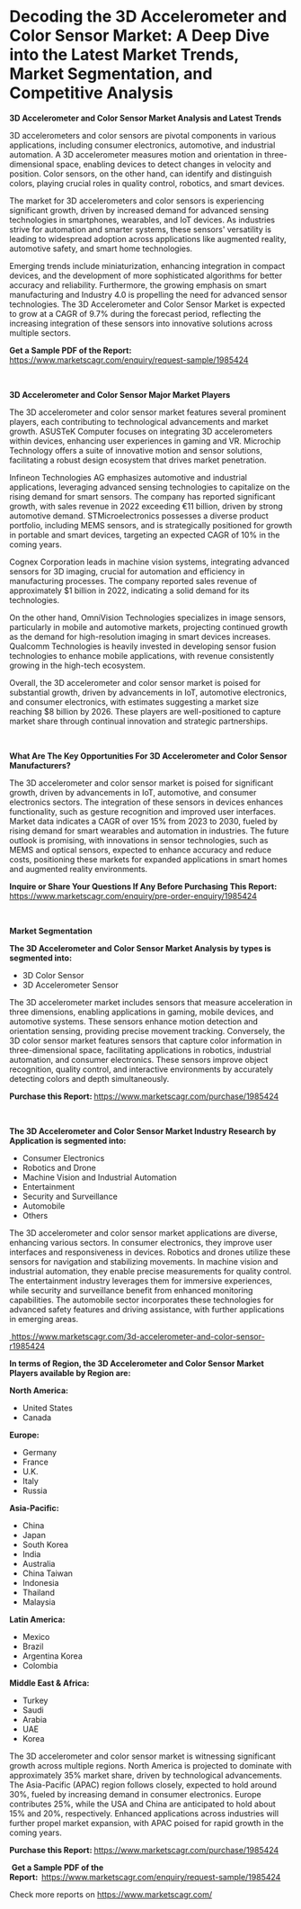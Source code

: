 <p><h1>Decoding the 3D Accelerometer and Color Sensor Market: A Deep Dive into the Latest Market Trends, Market Segmentation, and Competitive Analysis</h1></p><p><strong>3D Accelerometer and Color Sensor Market Analysis and Latest Trends</strong></p>
<p><p>3D accelerometers and color sensors are pivotal components in various applications, including consumer electronics, automotive, and industrial automation. A 3D accelerometer measures motion and orientation in three-dimensional space, enabling devices to detect changes in velocity and position. Color sensors, on the other hand, can identify and distinguish colors, playing crucial roles in quality control, robotics, and smart devices.</p><p>The market for 3D accelerometers and color sensors is experiencing significant growth, driven by increased demand for advanced sensing technologies in smartphones, wearables, and IoT devices. As industries strive for automation and smarter systems, these sensors' versatility is leading to widespread adoption across applications like augmented reality, automotive safety, and smart home technologies.</p><p>Emerging trends include miniaturization, enhancing integration in compact devices, and the development of more sophisticated algorithms for better accuracy and reliability. Furthermore, the growing emphasis on smart manufacturing and Industry 4.0 is propelling the need for advanced sensor technologies. The 3D Accelerometer and Color Sensor Market is expected to grow at a CAGR of 9.7% during the forecast period, reflecting the increasing integration of these sensors into innovative solutions across multiple sectors.</p></p>
<p><strong>Get a Sample PDF of the Report:&nbsp;</strong> <a href="https://www.marketscagr.com/enquiry/request-sample/1985424?utm_campaign=3224&utm_medium=2&utm_source=Github&utm_content=ia&utm_term=07042025&utm_id=3d-accelerometer-and-color-sensor">https://www.marketscagr.com/enquiry/request-sample/1985424</a></p>
<p>&nbsp;</p>
<p><strong>3D Accelerometer and Color Sensor Major Market Players</strong></p>
<p><p>The 3D accelerometer and color sensor market features several prominent players, each contributing to technological advancements and market growth. ASUSTeK Computer focuses on integrating 3D accelerometers within devices, enhancing user experiences in gaming and VR. Microchip Technology offers a suite of innovative motion and sensor solutions, facilitating a robust design ecosystem that drives market penetration.</p><p>Infineon Technologies AG emphasizes automotive and industrial applications, leveraging advanced sensing technologies to capitalize on the rising demand for smart sensors. The company has reported significant growth, with sales revenue in 2022 exceeding €11 billion, driven by strong automotive demand. STMicroelectronics possesses a diverse product portfolio, including MEMS sensors, and is strategically positioned for growth in portable and smart devices, targeting an expected CAGR of 10% in the coming years.</p><p>Cognex Corporation leads in machine vision systems, integrating advanced sensors for 3D imaging, crucial for automation and efficiency in manufacturing processes. The company reported sales revenue of approximately $1 billion in 2022, indicating a solid demand for its technologies.</p><p>On the other hand, OmniVision Technologies specializes in image sensors, particularly in mobile and automotive markets, projecting continued growth as the demand for high-resolution imaging in smart devices increases. Qualcomm Technologies is heavily invested in developing sensor fusion technologies to enhance mobile applications, with revenue consistently growing in the high-tech ecosystem.</p><p>Overall, the 3D accelerometer and color sensor market is poised for substantial growth, driven by advancements in IoT, automotive electronics, and consumer electronics, with estimates suggesting a market size reaching $8 billion by 2026. These players are well-positioned to capture market share through continual innovation and strategic partnerships.</p></p>
<p>&nbsp;</p>
<p><strong>What Are The Key Opportunities For 3D Accelerometer and Color Sensor Manufacturers?</strong></p>
<p><p>The 3D accelerometer and color sensor market is poised for significant growth, driven by advancements in IoT, automotive, and consumer electronics sectors. The integration of these sensors in devices enhances functionality, such as gesture recognition and improved user interfaces. Market data indicates a CAGR of over 15% from 2023 to 2030, fueled by rising demand for smart wearables and automation in industries. The future outlook is promising, with innovations in sensor technologies, such as MEMS and optical sensors, expected to enhance accuracy and reduce costs, positioning these markets for expanded applications in smart homes and augmented reality environments.</p></p>
<p><strong>Inquire or Share Your Questions If Any Before Purchasing This Report:</strong> <a href="https://www.marketscagr.com/enquiry/pre-order-enquiry/1985424?utm_campaign=3224&utm_medium=2&utm_source=Github&utm_content=ia&utm_term=07042025&utm_id=3d-accelerometer-and-color-sensor">https://www.marketscagr.com/enquiry/pre-order-enquiry/1985424</a></p>
<p>&nbsp;</p>
<p><strong>Market Segmentation</strong></p>
<p><strong>The 3D Accelerometer and Color Sensor Market Analysis by types is segmented into:</strong></p>
<p><ul><li>3D Color Sensor</li><li>3D Accelerometer Sensor</li></ul></p>
<p><p>The 3D accelerometer market includes sensors that measure acceleration in three dimensions, enabling applications in gaming, mobile devices, and automotive systems. These sensors enhance motion detection and orientation sensing, providing precise movement tracking. Conversely, the 3D color sensor market features sensors that capture color information in three-dimensional space, facilitating applications in robotics, industrial automation, and consumer electronics. These sensors improve object recognition, quality control, and interactive environments by accurately detecting colors and depth simultaneously.</p></p>
<p><strong>Purchase this Report:&nbsp;</strong><a href="https://www.marketscagr.com/purchase/1985424?utm_campaign=3224&utm_medium=2&utm_source=Github&utm_content=ia&utm_term=07042025&utm_id=3d-accelerometer-and-color-sensor">https://www.marketscagr.com/purchase/1985424</a></p>
<p>&nbsp;</p>
<p><strong>The 3D Accelerometer and Color Sensor Market Industry Research by Application is segmented into:</strong></p>
<p><ul><li>Consumer Electronics</li><li>Robotics and Drone</li><li>Machine Vision and Industrial Automation</li><li>Entertainment</li><li>Security and Surveillance</li><li>Automobile</li><li>Others</li></ul></p>
<p><p>The 3D accelerometer and color sensor market applications are diverse, enhancing various sectors. In consumer electronics, they improve user interfaces and responsiveness in devices. Robotics and drones utilize these sensors for navigation and stabilizing movements. In machine vision and industrial automation, they enable precise measurements for quality control. The entertainment industry leverages them for immersive experiences, while security and surveillance benefit from enhanced monitoring capabilities. The automobile sector incorporates these technologies for advanced safety features and driving assistance, with further applications in emerging areas.</p></p>
<p><a href="https://www.marketscagr.com/3d-accelerometer-and-color-sensor-r1985424?utm_campaign=3224&utm_medium=2&utm_source=Github&utm_content=ia&utm_term=07042025&utm_id=3d-accelerometer-and-color-sensor">&nbsp;https://www.marketscagr.com/3d-accelerometer-and-color-sensor-r1985424</a></p>
<p><strong>In terms of Region, the 3D Accelerometer and Color Sensor Market Players available by Region are:</strong></p>
<p>
    <p> <strong> North America: </strong>
        <ul>
            <li>United States</li>
            <li>Canada</li>
        </ul>
        </p> 
    <p> <strong> Europe: </strong>
        <ul>
            <li>Germany</li>
            <li>France</li>
            <li>U.K.</li>
            <li>Italy</li>
            <li>Russia</li>
        </ul>
        </p> 
    <p> <strong> Asia-Pacific: </strong>
        <ul>
            <li>China</li>
            <li>Japan</li>
            <li>South Korea</li>
            <li>India</li>
            <li>Australia</li>
            <li>China Taiwan</li>
            <li>Indonesia</li>
            <li>Thailand</li>
            <li>Malaysia</li>
        </ul>
        </p> 
    <p> <strong> Latin America: </strong>
        <ul>
            <li>Mexico</li>
            <li>Brazil</li>
            <li>Argentina Korea</li>
            <li>Colombia</li>
        </ul>
        </p> 
    <p> <strong> Middle East & Africa: </strong>
        <ul>
            <li>Turkey</li>
            <li>Saudi</li>
            <li>Arabia</li>
            <li>UAE</li>
            <li>Korea</li>
        </ul>
    </p>
    </p>
<p><p>The 3D accelerometer and color sensor market is witnessing significant growth across multiple regions. North America is projected to dominate with approximately 35% market share, driven by technological advancements. The Asia-Pacific (APAC) region follows closely, expected to hold around 30%, fueled by increasing demand in consumer electronics. Europe contributes 25%, while the USA and China are anticipated to hold about 15% and 20%, respectively. Enhanced applications across industries will further propel market expansion, with APAC poised for rapid growth in the coming years.</p></p>
<p><strong>Purchase this Report: </strong><a href="https://www.marketscagr.com/purchase/1985424?utm_campaign=3224&utm_medium=2&utm_source=Github&utm_content=ia&utm_term=07042025&utm_id=3d-accelerometer-and-color-sensor">https://www.marketscagr.com/purchase/1985424</a></p>
<p>&nbsp;<strong>Get a Sample PDF of the Report:&nbsp;&nbsp;</strong><a href="https://www.marketscagr.com/enquiry/request-sample/1985424?utm_campaign=3224&utm_medium=2&utm_source=Github&utm_content=ia&utm_term=07042025&utm_id=3d-accelerometer-and-color-sensor">https://www.marketscagr.com/enquiry/request-sample/1985424</a></p>
<p><strong></strong></p>
<p>Check more reports on <a href="https://www.marketscagr.com/?utm_campaign=3224&utm_medium=2&utm_source=Github&utm_content=ia&utm_term=07042025&utm_id=3d-accelerometer-and-color-sensor">https://www.marketscagr.com/</a></p>
